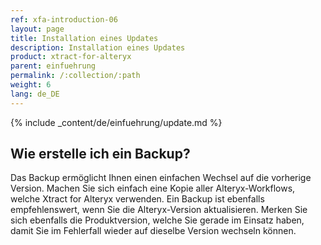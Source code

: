 ```yaml
---
ref: xfa-introduction-06
layout: page
title: Installation eines Updates
description: Installation eines Updates
product: xtract-for-alteryx
parent: einfuehrung
permalink: /:collection/:path
weight: 6
lang: de_DE
---
```


{% include _content/de/einfuehrung/update.md %}

## Wie erstelle ich ein Backup?
Das Backup ermöglicht Ihnen einen einfachen Wechsel auf die vorherige Version. Machen Sie sich einfach eine Kopie aller Alteryx-Workflows, welche Xtract for Alteryx verwenden.
Ein Backup ist ebenfalls empfehlenswert, wenn Sie die Alteryx-Version aktualisieren. 
Merken Sie sich ebenfalls die Produktversion, welche Sie gerade im Einsatz haben, damit Sie im Fehlerfall wieder auf dieselbe Version wechseln können.